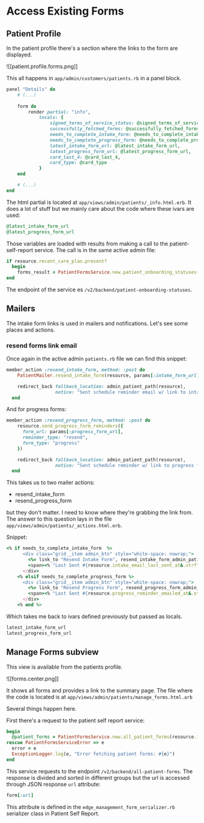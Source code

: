 # Access Existing Forms

## Patient Profile

In the patient profile there's a section where the links to the form are displayed.

![[patient.profile.forms.png]]

This all happens in `app/admin/customers/patients.rb` in a panel block.
```ruby
panel "Details" do
	# (...)
	
    form do
        render partial: "info",
            locals: {
                signed_terms_of_service_status: @signed_terms_of_service_status,
                successfully_fetched_forms: @successfully_fetched_forms,
                needs_to_complete_intake_form: @needs_to_complete_intake_form,
                needs_to_complete_progress_form: @needs_to_complete_progress_form,
                latest_intake_form_url: @latest_intake_form_url,
                latest_progress_form_url: @latest_progress_form_url,
                card_last_4: @card_last_4,
                card_type: @card_type
            }
    end

    # (...)
end
```

The html partial is located at `app/views/admin/patients/_info.html.erb`. It does a lot of stuff but we mainly care about the code where these ivars are used:

```ruby
@latest_intake_form_url
@latest_progress_form_url
```

Those variables are loaded with results from making a call to the patient-self-report service. The call is in the same active admin file:
```ruby
if resource.recent_care_plan.present?
  begin
    forms_result = PatientFormsService.new.patient_onboarding_statuses([resource.id]) if Luna.env.live?
end
```

The endpoint of the service es `/v2/backend/patient-onboarding-statuses`.

## Mailers

The intake form links is used in mailers and notifications. Let's see some places and actions.

### resend forms link email

Once again in the active admin `patients.rb` file we can find this snippet:
```ruby
member_action :resend_intake_form, method: :post do
    PatientMailer.resend_intake_form(resource, params[:intake_form_url]).deliver_now

    redirect_back fallback_location: admin_patient_path(resource),
                  notice: "Sent schedule reminder email w/ link to intake form!"
  end
```

And for progress forms:
```ruby
member_action :resend_progress_form, method: :post do
    resource.send_progress_form_reminders({
      form_url: params[:progress_form_url],
      reminder_type: "resend",
      form_type: "progress"
    })

    redirect_back fallback_location: admin_patient_path(resource),
                  notice: "Sent schedule reminder w/ link to progress form!"
  end
```

This takes us to two mailer actions:

- resend_intake_form
- resend_progress_form

but they don't matter. I need to know where they're grabbing the link from. The answer to this question lays in the file `app/views/admin/patients/_actions.html.erb`.

Snippet:
```ruby
<% if needs_to_complete_intake_form  %>
      <div class="grid__item admin_btn" style="white-space: nowrap;">
        <%= link_to "Resend Intake Form", resend_intake_form_admin_patient_path(resource, intake_form_url: latest_intake_form_url), method: :post %>
        <span><% "Last Sent #{resource.intake_email_last_sent_at&.strftime('%m/%d/%Y') || 'Never'}" %></span>
      </div>
    <% elsif needs_to_complete_progress_form %>
      <div class="grid__item admin_btn" style="white-space: nowrap;">
        <%= link_to "Resend Progress Form", resend_progress_form_admin_patient_path(resource, progress_form_url: latest_progress_form_url), method: :post %>
        <span><% "Last Sent #{resource.progress_reminder_emailed_at&.strftime('%m/%d/%Y') || 'Never'}" %></span>
      </div>
    <% end %>
```

Which takes me back to ivars defined previously but passed as locals.
```ruby
latest_intake_form_url
latest_progress_form_url
```

## Manage Forms subview

This view is available from the patients profile.

![[forms.center.png]]

It shows all forms and provides a link to the summary page. The file where the code is located is at `app/views/admin/patients/manage_forms.html.arb`

Several things happen here.

First there's a request to the patient self report service:

```ruby
begin
  @patient_forms = PatientFormsService.new.all_patient_forms(resource.id)
rescue PatientFormsServiceError => e
  error = e
  ExceptionLogger.log(e, "Error fetching patient forms: #{e}")
end
```

This service requests to the endpoint `/v2/backend/all-patient-forms`. The response is divided and sorted in different groups but the url is accessed through JSON response `url` attribute:

```ruby
form[:url]
```

This attribute is defined in the `edge_management_form_serializer.rb` serializer class in Patient Self Report.